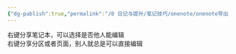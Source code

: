 ```yaml
---
{"dg-publish":true,"permalink":"/0 日记与提升/笔记技巧/onenote/onenote导出与分享/onenote分享给他人/","title":"onenote分享给他人"}
---
```



右键分享笔记本，可以选择是否他人能编辑  
右键分享分区或者页面，别人就总是可以直接编辑